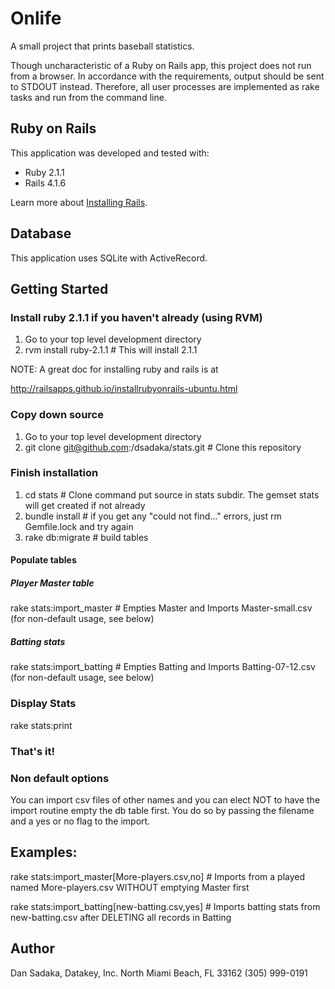 Onlife
=========

A small project that prints baseball statistics.

Though uncharacteristic of a Ruby on Rails app, this project does not run from a browser.
In accordance with the requirements, output should be sent to STDOUT instead.
Therefore, all user processes are implemented as rake tasks and run from the command line.

Ruby on Rails
---

This application was developed and tested with:

-   Ruby 2.1.1
-   Rails 4.1.6

Learn more about [Installing Rails](http://railsapps.github.io/installing-rails.html).

Database
---

This application uses SQLite with ActiveRecord.


Getting Started
---

### Install ruby 2.1.1 if you haven't already (using RVM)
1) Go to your top level development directory
2) rvm install ruby-2.1.1   # This will install 2.1.1 

NOTE: A great doc for installing ruby and rails is at

http://railsapps.github.io/installrubyonrails-ubuntu.html

### Copy down source
1) Go to your top level development directory<br />
2) git clone git@github.com:/dsadaka/stats.git   # Clone this repository<br />

### Finish installation
1) cd stats             # Clone command put source in stats subdir.  The gemset stats will get created if not already<br />
2) bundle install       # if you get any "could not find..." errors, just rm Gemfile.lock and try again<br />
3) rake db:migrate      # build tables<br />


#### Populate tables
##### Player Master table
rake stats:import_master             # Empties Master and Imports Master-small.csv (for non-default usage, see below)
##### Batting stats
rake stats:import_batting            # Empties Batting and Imports Batting-07-12.csv (for non-default usage, see below)

### Display Stats
rake stats:print

### That's it!

### Non default options

You can import csv files of other names and you can elect NOT to have the import routine empty the db table first.
You do so by passing the filename and a yes or no flag to the import.

Examples:
---------
rake stats:import_master\[More-players.csv,no\]   # Imports from a played named More-players.csv WITHOUT emptying Master first

rake stats:import_batting\[new-batting.csv,yes\]  # Imports batting stats from new-batting.csv after DELETING all records in Batting


Author
------

Dan Sadaka, Datakey, Inc.
North Miami Beach, FL 33162
(305) 999-0191
